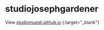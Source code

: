 # studiojosephgardener
View [studiomuesli.github.io](https://studiomuesli.github.io) {:target="_blank"}

